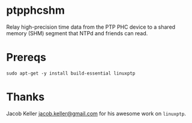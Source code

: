 # ptpphcshm

Relay high-precision time data from the PTP PHC device to a shared memory (SHM) segment that NTPd and friends can read.


# Prereqs

`sudo apt-get -y install build-essential linuxptp`


# Thanks

Jacob Keller <jacob.keller@gmail.com> for his awesome work on `linuxptp`.
